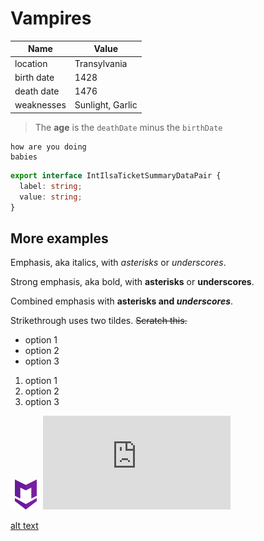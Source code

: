 <!--
  Once a upon a time...
-->

# Vampires

| Name       | Value            |
|------------|------------------|
| location   | Transylvania     |
| birth date | 1428             |
| death date | 1476             |
| weaknesses | Sunlight, Garlic |

<!-- ...There was a guy named Vlad -->

> The **age** is the `deathDate` minus the `birthDate`

```
how are you doing
babies
```

```Typescript
export interface IntIlsaTicketSummaryDataPair {
  label: string;
  value: string;
}
```
## More examples

Emphasis, aka italics, with *asterisks* or _underscores_.

Strong emphasis, aka bold, with **asterisks** or __underscores__.

Combined emphasis with **asterisks and _underscores_**.

Strikethrough uses two tildes. ~~Scratch this.~~

- option 1
- option 2
- option 3

1. option 1
2. option 2
3. option 3

![alt text](https://github.com/adam-p/markdown-here/raw/master/src/common/images/icon48.png "Logo Title Text 1")
![alt text](https://github.com/adam-p/markdown-here/raw/master/src/common/images/icon48.pdf "Logo Title Text 1")

[alt text](https://github.com/adam-p/markdown-here/raw/master/src/common/images/icon48 "Logo Title Text 1")
